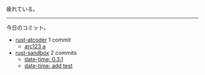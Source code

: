 疲れている。

---

今日のコミット。

- [rust-atcoder](https://github.com/bouzuya/rust-atcoder) 1 commit
  - [arc123 a](https://github.com/bouzuya/rust-atcoder/commit/e7f0a79dec4f120978bb34164c31abdc1c62c522)
- [rust-sandbox](https://github.com/bouzuya/rust-sandbox) 2 commits
  - [date-time: 0.3.1](https://github.com/bouzuya/rust-sandbox/commit/4b27f3a1210d55c9aa8c883cb4dc00f8e435a42a)
  - [date-time: add test](https://github.com/bouzuya/rust-sandbox/commit/a132a6a311f9526bf973b5877b557914604b8f6a)
